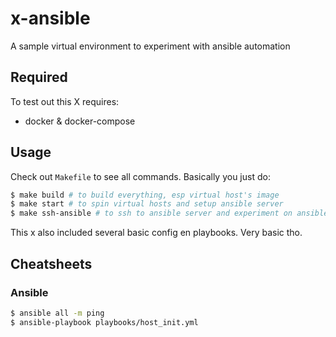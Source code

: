 # x-ansible
A sample virtual environment to experiment with ansible automation

## Required
To test out this X requires:
- docker & docker-compose

## Usage
Check out `Makefile` to see all commands. Basically you just do:
```sh
$ make build # to build everything, esp virtual host's image
$ make start # to spin virtual hosts and setup ansible server
$ make ssh-ansible # to ssh to ansible server and experiment on ansible commands
```

This x also included several basic config en playbooks. Very basic tho.

## Cheatsheets
### Ansible
```sh
$ ansible all -m ping
$ ansible-playbook playbooks/host_init.yml
```